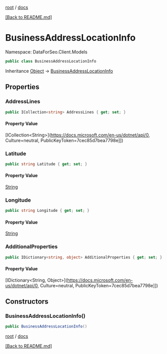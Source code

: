 [root](./../ "root") / [docs](./ "docs")

[[Back to README.md]](./../README.md "[Back to README.md]")

# BusinessAddressLocationInfo

Namespace: DataForSeo.Client.Models

```csharp
public class BusinessAddressLocationInfo
```

Inheritance [Object](https://docs.microsoft.com/en-us/dotnet/api/Object) → [BusinessAddressLocationInfo](./BusinessAddressLocationInfo.md)

## Properties

### **AddressLines**

```csharp
public ICollection<string> AddressLines { get; set; }
```

#### Property Value

[ICollection&lt;String&gt;](https://docs.microsoft.com/en-us/dotnet/api/0, Culture=neutral, PublicKeyToken=7cec85d7bea7798e]])<br>

### **Latitude**

```csharp
public string Latitude { get; set; }
```

#### Property Value

[String](https://docs.microsoft.com/en-us/dotnet/api/String)<br>

### **Longitude**

```csharp
public string Longitude { get; set; }
```

#### Property Value

[String](https://docs.microsoft.com/en-us/dotnet/api/String)<br>

### **AdditionalProperties**

```csharp
public IDictionary<string, object> AdditionalProperties { get; set; }
```

#### Property Value

[IDictionary&lt;String, Object&gt;](https://docs.microsoft.com/en-us/dotnet/api/0, Culture=neutral, PublicKeyToken=7cec85d7bea7798e]])<br>

## Constructors

### **BusinessAddressLocationInfo()**

```csharp
public BusinessAddressLocationInfo()
```

[root](./../ "root") / [docs](./ "docs")

[[Back to README.md]](./../README.md "[Back to README.md]")